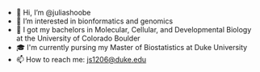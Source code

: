 - 👋 Hi, I’m @juliashoobe
- 👀 I’m interested in bionformatics and genomics
- 🌱 I got my bachelors in Molecular, Cellular, and Developmental Biology at the University of Colorado Boulder
- 🎓 I'm currently pursing my Master of Biostatistics at Duke University
- 📫 How to reach me: js1206@duke.edu

<!---
juliashoobe/juliashoobe is a ✨ special ✨ repository because its `README.md` (this file) appears on your GitHub profile.
You can click the Preview link to take a look at your changes.
--->
